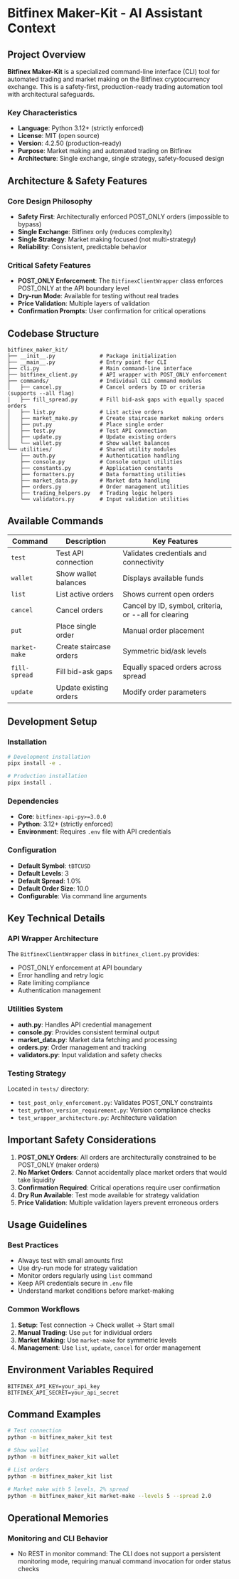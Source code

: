# Bitfinex Maker-Kit - AI Assistant Context

## Project Overview

**Bitfinex Maker-Kit** is a specialized command-line interface (CLI) tool for automated trading and market making on the Bitfinex cryptocurrency exchange. This is a safety-first, production-ready trading automation tool with architectural safeguards.

### Key Characteristics
- **Language**: Python 3.12+ (strictly enforced)
- **License**: MIT (open source)
- **Version**: 4.2.50 (production-ready)
- **Purpose**: Market making and automated trading on Bitfinex
- **Architecture**: Single exchange, single strategy, safety-focused design

## Architecture & Safety Features

### Core Design Philosophy
- **Safety First**: Architecturally enforced POST_ONLY orders (impossible to bypass)
- **Single Exchange**: Bitfinex only (reduces complexity)
- **Single Strategy**: Market making focused (not multi-strategy)
- **Reliability**: Consistent, predictable behavior

### Critical Safety Features
- **POST_ONLY Enforcement**: The `BitfinexClientWrapper` class enforces POST_ONLY at the API boundary level
- **Dry-run Mode**: Available for testing without real trades
- **Price Validation**: Multiple layers of validation
- **Confirmation Prompts**: User confirmation for critical operations

## Codebase Structure

```
bitfinex_maker_kit/
├── __init__.py              # Package initialization
├── __main__.py              # Entry point for CLI
├── cli.py                   # Main command-line interface
├── bitfinex_client.py       # API wrapper with POST_ONLY enforcement
├── commands/                # Individual CLI command modules
│   ├── cancel.py            # Cancel orders by ID or criteria (supports --all flag)
│   ├── fill_spread.py       # Fill bid-ask gaps with equally spaced orders
│   ├── list.py              # List active orders
│   ├── market_make.py       # Create staircase market making orders
│   ├── put.py               # Place single order
│   ├── test.py              # Test API connection
│   ├── update.py            # Update existing orders
│   └── wallet.py            # Show wallet balances
└── utilities/               # Shared utility modules
    ├── auth.py              # Authentication handling
    ├── console.py           # Console output utilities
    ├── constants.py         # Application constants
    ├── formatters.py        # Data formatting utilities
    ├── market_data.py       # Market data handling
    ├── orders.py            # Order management utilities
    ├── trading_helpers.py   # Trading logic helpers
    └── validators.py        # Input validation utilities
```

## Available Commands

| Command | Description | Key Features |
|---------|-------------|--------------|
| `test` | Test API connection | Validates credentials and connectivity |
| `wallet` | Show wallet balances | Displays available funds |
| `list` | List active orders | Shows current open orders |
| `cancel` | Cancel orders | Cancel by ID, symbol, criteria, or --all for clearing |
| `put` | Place single order | Manual order placement |
| `market-make` | Create staircase orders | Symmetric bid/ask levels |
| `fill-spread` | Fill bid-ask gaps | Equally spaced orders across spread |
| `update` | Update existing orders | Modify order parameters |

## Development Setup

### Installation
```bash
# Development installation
pipx install -e .

# Production installation  
pipx install .
```

### Dependencies
- **Core**: `bitfinex-api-py>=3.0.0`
- **Python**: 3.12+ (strictly enforced)
- **Environment**: Requires `.env` file with API credentials

### Configuration
- **Default Symbol**: `tBTCUSD`
- **Default Levels**: 3
- **Default Spread**: 1.0%
- **Default Order Size**: 10.0
- **Configurable**: Via command line arguments

## Key Technical Details

### API Wrapper Architecture
The `BitfinexClientWrapper` class in `bitfinex_client.py` provides:
- POST_ONLY enforcement at API boundary
- Error handling and retry logic
- Rate limiting compliance
- Authentication management

### Utilities System
- **auth.py**: Handles API credential management
- **console.py**: Provides consistent terminal output
- **market_data.py**: Market data fetching and processing
- **orders.py**: Order management and tracking
- **validators.py**: Input validation and safety checks

### Testing Strategy
Located in `tests/` directory:
- `test_post_only_enforcement.py`: Validates POST_ONLY constraints
- `test_python_version_requirement.py`: Version compliance checks
- `test_wrapper_architecture.py`: Architecture validation

## Important Safety Considerations

1. **POST_ONLY Orders**: All orders are architecturally constrained to be POST_ONLY (maker orders)
2. **No Market Orders**: Cannot accidentally place market orders that would take liquidity
3. **Confirmation Required**: Critical operations require user confirmation
4. **Dry Run Available**: Test mode available for strategy validation
5. **Price Validation**: Multiple validation layers prevent erroneous orders

## Usage Guidelines

### Best Practices
- Always test with small amounts first
- Use dry-run mode for strategy validation
- Monitor orders regularly using `list` command
- Keep API credentials secure in `.env` file
- Understand market conditions before market-making

### Common Workflows
1. **Setup**: Test connection → Check wallet → Start small
2. **Manual Trading**: Use `put` for individual orders
3. **Market Making**: Use `market-make` for symmetric levels
4. **Management**: Use `list`, `update`, `cancel` for order management

## Environment Variables Required
```
BITFINEX_API_KEY=your_api_key
BITFINEX_API_SECRET=your_api_secret
```

## Command Examples
```bash
# Test connection
python -m bitfinex_maker_kit test

# Show wallet
python -m bitfinex_maker_kit wallet

# List orders
python -m bitfinex_maker_kit list

# Market make with 5 levels, 2% spread
python -m bitfinex_maker_kit market-make --levels 5 --spread 2.0
```

## Operational Memories

### Monitoring and CLI Behavior
- No REST in monitor command: The CLI does not support a persistent monitoring mode, requiring manual command invocation for order status checks